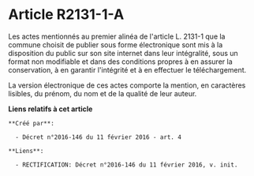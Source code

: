 # Article R2131-1-A

Les actes mentionnés au premier alinéa de l'article L. 2131-1 que la commune choisit de publier sous forme électronique sont
mis à la disposition du public sur son site internet dans leur intégralité, sous un format non modifiable et dans des
conditions propres à en assurer la conservation, à en garantir l'intégrité et à en effectuer le téléchargement.

La version électronique de ces actes comporte la mention, en caractères lisibles, du prénom, du nom et de la qualité de leur
auteur.

**Liens relatifs à cet article**

	**Créé par**:

	  - Décret n°2016-146 du 11 février 2016 - art. 4

	**Liens**:

	  - RECTIFICATION: Décret n°2016-146 du 11 février 2016, v. init.
